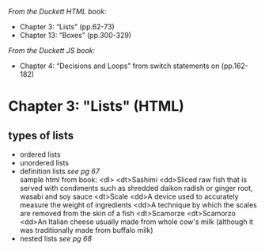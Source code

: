 <em>From the Duckett HTML book:</em>
<ul>
<li>Chapter 3: “Lists” (pp.62-73)</li>
<li>Chapter 13: “Boxes” (pp.300-329)</li>
</ul>
<em>From the Duckett JS book:</em>
<ul>
<li>Chapter 4: “Decisions and Loops” from switch statements on (pp.162-182)</li>
</ul>

<h1>Chapter 3: "Lists" (HTML)</h1>

<h2>types of lists</h2>
<ul>
<li> ordered lists </li>
<li> unordered lists </li>
<li> definition lists <em>see pg 67</em></li>
  sample html from book: <link href = http://www.htmlandcssbook.com/code-samples/chapter-03/definition-lists.html>
  &ltdl>
		&ltdt>Sashimi</dt>
		&ltdd>Sliced raw fish that is served with condiments such as shredded daikon radish or ginger root, wasabi and soy sauce</dd>
		&ltdt>Scale</dt>
		&ltdd>A device used to accurately measure the weight of ingredients</dd>
		&ltdd>A technique by which the scales are removed from the skin of a fish</dd>
		&ltdt>Scamorze</dt>
		&ltdt>Scamorzo</dt>
		&ltdd>An Italian cheese usually made from whole cow's milk (although it was traditionally made from buffalo milk)</dd>
		</dl>

  <li> nested lists <em>see pg 68</em></li>
</ul>
